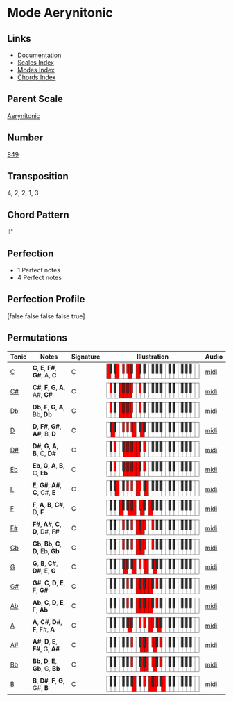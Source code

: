# Mode Aerynitonic

## Links

- [Documentation](README.md)
- [Scales Index](Scales.md)
- [Modes Index](Modes.md)
- [Chords Index](Chords.md)

## Parent Scale

[Aerynitonic](ScaleAerynitonic.md)

## Number

[849](https://ianring.com/musictheory/scales/849)

## Transposition

4, 2, 2, 1, 3

## Chord Pattern

II⁺

## Perfection

- 1 Perfect notes
- 4 Perfect notes

## Perfection Profile

[false false false false true]

## Permutations

| Tonic | Notes | Signature | Illustration | Audio |
|-------|-------|-----------|--------------|-------|
| [C](ModeCNaturalAerynitonic.md) | **C**, **E**, **F#**, **G#**, A, **C** | C | ![CNaturalAerynitonic](ModeCNaturalAerynitonic.png) | [midi](https://github.com/edipermadi/music/blob/main/docs/ModeCNaturalAerynitonic.mid?raw=true) |
| [C#](ModeCSharpAerynitonic.md) | **C#**, **F**, **G**, **A**, A#, **C#** | C | ![CSharpAerynitonic](ModeCSharpAerynitonic.png) | [midi](https://github.com/edipermadi/music/blob/main/docs/ModeCSharpAerynitonic.mid?raw=true) |
| [Db](ModeDFlatAerynitonic.md) | **Db**, **F**, **G**, **A**, Bb, **Db** | C | ![DFlatAerynitonic](ModeDFlatAerynitonic.png) | [midi](https://github.com/edipermadi/music/blob/main/docs/ModeDFlatAerynitonic.mid?raw=true) |
| [D](ModeDNaturalAerynitonic.md) | **D**, **F#**, **G#**, **A#**, B, **D** | C | ![DNaturalAerynitonic](ModeDNaturalAerynitonic.png) | [midi](https://github.com/edipermadi/music/blob/main/docs/ModeDNaturalAerynitonic.mid?raw=true) |
| [D#](ModeDSharpAerynitonic.md) | **D#**, **G**, **A**, **B**, C, **D#** | C | ![DSharpAerynitonic](ModeDSharpAerynitonic.png) | [midi](https://github.com/edipermadi/music/blob/main/docs/ModeDSharpAerynitonic.mid?raw=true) |
| [Eb](ModeEFlatAerynitonic.md) | **Eb**, **G**, **A**, **B**, C, **Eb** | C | ![EFlatAerynitonic](ModeEFlatAerynitonic.png) | [midi](https://github.com/edipermadi/music/blob/main/docs/ModeEFlatAerynitonic.mid?raw=true) |
| [E](ModeENaturalAerynitonic.md) | **E**, **G#**, **A#**, **C**, C#, **E** | C | ![ENaturalAerynitonic](ModeENaturalAerynitonic.png) | [midi](https://github.com/edipermadi/music/blob/main/docs/ModeENaturalAerynitonic.mid?raw=true) |
| [F](ModeFNaturalAerynitonic.md) | **F**, **A**, **B**, **C#**, D, **F** | C | ![FNaturalAerynitonic](ModeFNaturalAerynitonic.png) | [midi](https://github.com/edipermadi/music/blob/main/docs/ModeFNaturalAerynitonic.mid?raw=true) |
| [F#](ModeFSharpAerynitonic.md) | **F#**, **A#**, **C**, **D**, D#, **F#** | C | ![FSharpAerynitonic](ModeFSharpAerynitonic.png) | [midi](https://github.com/edipermadi/music/blob/main/docs/ModeFSharpAerynitonic.mid?raw=true) |
| [Gb](ModeGFlatAerynitonic.md) | **Gb**, **Bb**, **C**, **D**, Eb, **Gb** | C | ![GFlatAerynitonic](ModeGFlatAerynitonic.png) | [midi](https://github.com/edipermadi/music/blob/main/docs/ModeGFlatAerynitonic.mid?raw=true) |
| [G](ModeGNaturalAerynitonic.md) | **G**, **B**, **C#**, **D#**, E, **G** | C | ![GNaturalAerynitonic](ModeGNaturalAerynitonic.png) | [midi](https://github.com/edipermadi/music/blob/main/docs/ModeGNaturalAerynitonic.mid?raw=true) |
| [G#](ModeGSharpAerynitonic.md) | **G#**, **C**, **D**, **E**, F, **G#** | C | ![GSharpAerynitonic](ModeGSharpAerynitonic.png) | [midi](https://github.com/edipermadi/music/blob/main/docs/ModeGSharpAerynitonic.mid?raw=true) |
| [Ab](ModeAFlatAerynitonic.md) | **Ab**, **C**, **D**, **E**, F, **Ab** | C | ![AFlatAerynitonic](ModeAFlatAerynitonic.png) | [midi](https://github.com/edipermadi/music/blob/main/docs/ModeAFlatAerynitonic.mid?raw=true) |
| [A](ModeANaturalAerynitonic.md) | **A**, **C#**, **D#**, **F**, F#, **A** | C | ![ANaturalAerynitonic](ModeANaturalAerynitonic.png) | [midi](https://github.com/edipermadi/music/blob/main/docs/ModeANaturalAerynitonic.mid?raw=true) |
| [A#](ModeASharpAerynitonic.md) | **A#**, **D**, **E**, **F#**, G, **A#** | C | ![ASharpAerynitonic](ModeASharpAerynitonic.png) | [midi](https://github.com/edipermadi/music/blob/main/docs/ModeASharpAerynitonic.mid?raw=true) |
| [Bb](ModeBFlatAerynitonic.md) | **Bb**, **D**, **E**, **Gb**, G, **Bb** | C | ![BFlatAerynitonic](ModeBFlatAerynitonic.png) | [midi](https://github.com/edipermadi/music/blob/main/docs/ModeBFlatAerynitonic.mid?raw=true) |
| [B](ModeBNaturalAerynitonic.md) | **B**, **D#**, **F**, **G**, G#, **B** | C | ![BNaturalAerynitonic](ModeBNaturalAerynitonic.png) | [midi](https://github.com/edipermadi/music/blob/main/docs/ModeBNaturalAerynitonic.mid?raw=true) |
